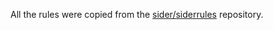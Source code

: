 All the rules were copied from the [sider/siderrules](https://github.com/sider/siderrules) repository.
